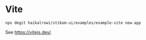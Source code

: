 # Vite

```
npx degit haikalrowi/stikom-ui/examples/example-vite new-app
```

See https://vitejs.dev/.
